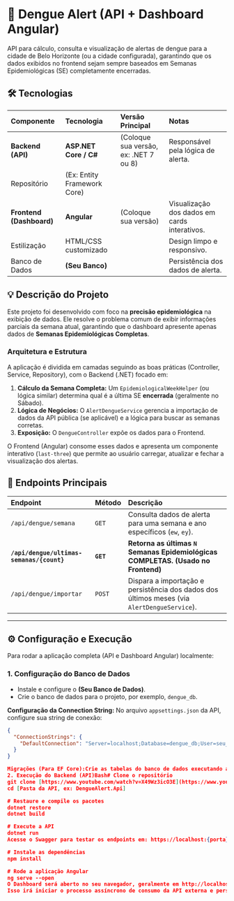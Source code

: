 # 🚨 Dengue Alert (API + Dashboard Angular)

API para cálculo, consulta e visualização de alertas de dengue para a cidade de Belo Horizonte (ou a cidade configurada), garantindo que os dados exibidos no frontend sejam sempre baseados em Semanas Epidemiológicas (SE) completamente encerradas.

## 🛠️ Tecnologias

| Componente | Tecnologia | Versão Principal | Notas |
| :--- | :--- | :--- | :--- |
| **Backend (API)** | **ASP.NET Core / C#** | (Coloque sua versão, ex: .NET 7 ou 8) | Responsável pela lógica de alerta. |
| Repositório | (Ex: Entity Framework Core) | | |
| **Frontend (Dashboard)** | **Angular** | (Coloque sua versão) | Visualização dos dados em cards interativos. |
| Estilização | HTML/CSS customizado | | Design limpo e responsivo. |
| Banco de Dados | **(Seu Banco)** | | Persistência dos dados de alerta. |

## 💡 Descrição do Projeto

Este projeto foi desenvolvido com foco na **precisão epidemiológica** na exibição de dados. Ele resolve o problema comum de exibir informações parciais da semana atual, garantindo que o dashboard apresente apenas dados de **Semanas Epidemiológicas Completas**.

### Arquitetura e Estrutura

A aplicação é dividida em camadas seguindo as boas práticas (Controller, Service, Repository), com o Backend (.NET) focado em:

1.  **Cálculo da Semana Completa:** Um `EpidemiologicalWeekHelper` (ou lógica similar) determina qual é a última SE **encerrada** (geralmente no Sábado).
2.  **Lógica de Negócios:** O `AlertDengueService` gerencia a importação de dados da API pública (se aplicável) e a lógica para buscar as semanas corretas.
3.  **Exposição:** O `DengueController` expõe os dados para o Frontend.

O Frontend (Angular) consome esses dados e apresenta um componente interativo (`last-three`) que permite ao usuário carregar, atualizar e fechar a visualização dos alertas.

## 🔗 Endpoints Principais

| Endpoint | Método | Descrição |
| :--- | :--- | :--- |
| `/api/dengue/semana` | `GET` | Consulta dados de alerta para uma semana e ano específicos (`ew`, `ey`). |
| **`/api/dengue/ultimas-semanas/{count}`** | **`GET`** | **Retorna as últimas `N` Semanas Epidemiológicas COMPLETAS. (Usado no Frontend)** |
| `/api/dengue/importar` | `POST` | Dispara a importação e persistência dos dados dos últimos meses (via `AlertDengueService`). |

---

## ⚙️ Configuração e Execução

Para rodar a aplicação completa (API e Dashboard Angular) localmente:

### 1. Configuração do Banco de Dados

* Instale e configure o **(Seu Banco de Dados)**.
* Crie o banco de dados para o projeto, por exemplo, `dengue_db`.

**Configuração da Connection String:**
No arquivo `appsettings.json` da API, configure sua string de conexão:

```json
{
  "ConnectionStrings": {
    "DefaultConnection": "Server=localhost;Database=dengue_db;User=seu_user;Password=sua_senha;"
  }
}

Migrações (Para EF Core):Crie as tabelas do banco de dados executando as migrações a partir da pasta da API:Bashdotnet ef database update
2. Execução do Backend (API)Bash# Clone o repositório
git clone [https://www.youtube.com/watch?v=X49Wz3icO3E](https://www.youtube.com/watch?v=X49Wz3icO3E)
cd [Pasta da API, ex: DengueAlert.Api]

# Restaure e compile os pacotes
dotnet restore
dotnet build

# Execute a API
dotnet run
Acesse o Swagger para testar os endpoints em: https://localhost:{porta}/swagger3. Execução do Frontend (Angular)Bashcd [Pasta do Frontend, ex: DengueAlert.App]

# Instale as dependências
npm install

# Rode a aplicação Angular
ng serve --open
O Dashboard será aberto no seu navegador, geralmente em http://localhost:4200/.🔄 Importação Inicial de DadosPara carregar os dados históricos (casos notificados e estimados), realize uma requisição POST para o endpoint de importação da sua API:POST /api/dengue/importar
Isso irá iniciar o processo assíncrono de consumo da API externa e persistência no banco de dados.🌟 Detalhe do Componente FrontendO componente last-three implementa um padrão de carregamento sob demanda para melhor performance e usabilidade:Ação do UsuárioEstado do ComponentePágina CarregadaDados e cards ocultos. Botão exibe "Ver Dados".Clique em "Ver Dados"Conteúdo aparece, dispara o load() inicial. Botão muda para "Fechar Dados".Clique em "Atualizar Dados"Recarrega os dados do Backend sem ocultar o conteúdo.
